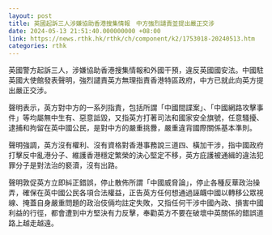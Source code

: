 ```yaml
---
layout: post
title: 英國起訴三人涉嫌協助香港搜集情報　中方強烈譴責並提出嚴正交涉
date: 2024-05-13 21:51:40.000000000 +08:00
link: https://news.rthk.hk/rthk/ch/component/k2/1753018-20240513.htm
categories: rthk
---
```


英國警方起訴三人，涉嫌協助香港搜集情報和外國干預，違反英國國安法。中國駐英國大使館發表聲明，強烈譴責英方無理指責香港特區政府，中方已就此向英方提出嚴正交涉。

聲明表示，英方對中方的一系列指責，包括所謂「中國間諜案」、「中國網路攻擊事件」等均屬無中生有、惡意詆毀，又指英方打著司法和國家安全旗號，任意騷擾、逮捕和拘留在英中國公民，是對中方的嚴重挑釁，嚴重違背國際關係基本準則。

聲明強調，英方沒有權利、沒有資格對香港事務說三道四、橫加干涉，指中國政府打擊反中亂港分子、維護香港穩定繁榮的決心堅定不移，英方庇護被通緝的違法犯罪分子是對法治的褻瀆，沒有出路。

聲明敦促英方立即糾正錯誤，停止散佈所謂「中國威脅論」，停止各種反華政治操弄，確保在英中國公民各項合法權益，正告英方任何想通過誣衊中國以轉移公眾視線、掩蓋自身嚴重問題的政治伎倆均註定失敗，又指任何干涉中國內政、損害中國利益的行徑，都會遭到中方堅決有力反擊，奉勸英方不要在破壞中英關係的錯誤道路上越走越遠。

